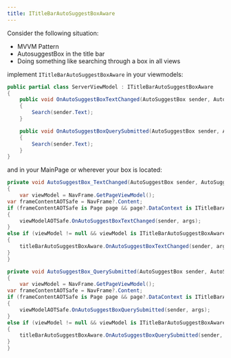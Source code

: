 ```yaml
---
title: ITitleBarAutoSuggestBoxAware
---
```


Consider the following situation:
- MVVM Pattern
- AutosuggestBox in the title bar
- Doing something like searching through a box in all views

implement `ITitleBarAutoSuggestBoxAware` in your viewmodels:

```cs
public partial class ServerViewModel : ITitleBarAutoSuggestBoxAware
{
    public void OnAutoSuggestBoxTextChanged(AutoSuggestBox sender, AutoSuggestBoxTextChangedEventArgs args)
    {
        Search(sender.Text);
    }

    public void OnAutoSuggestBoxQuerySubmitted(AutoSuggestBox sender, AutoSuggestBoxQuerySubmittedEventArgs args)
    {
        Search(sender.Text);
    }
}
```

and in your MainPage or wherever your box is located:

```cs
private void AutoSuggestBox_TextChanged(AutoSuggestBox sender, AutoSuggestBoxTextChangedEventArgs args)
{
    var viewModel = NavFrame.GetPageViewModel();
var frameContentAOTSafe = NavFrame?.Content;
if (frameContentAOTSafe is Page page && page?.DataContext is ITitleBarAutoSuggestBoxAware viewModelAOTSafe)
{
    viewModelAOTSafe.OnAutoSuggestBoxTextChanged(sender, args);
}
else if (viewModel != null && viewModel is ITitleBarAutoSuggestBoxAware titleBarAutoSuggestBoxAware)
{
    titleBarAutoSuggestBoxAware.OnAutoSuggestBoxTextChanged(sender, args);
}
}

private void AutoSuggestBox_QuerySubmitted(AutoSuggestBox sender, AutoSuggestBoxQuerySubmittedEventArgs args)
{
    var viewModel = NavFrame.GetPageViewModel();
var frameContentAOTSafe = NavFrame?.Content;
if (frameContentAOTSafe is Page page && page?.DataContext is ITitleBarAutoSuggestBoxAware viewModelAOTSafe)
{
    viewModelAOTSafe.OnAutoSuggestBoxQuerySubmitted(sender, args);
}
else if (viewModel != null && viewModel is ITitleBarAutoSuggestBoxAware titleBarAutoSuggestBoxAware)
{
    titleBarAutoSuggestBoxAware.OnAutoSuggestBoxQuerySubmitted(sender, args);
}
}
```